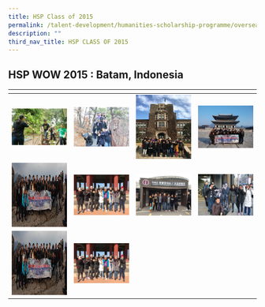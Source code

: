 ```yaml
---
title: HSP Class of 2015
permalink: /talent-development/humanities-scholarship-programme/overseasexposure-education-gallery/2015/
description: ""
third_nav_title: HSP CLASS OF 2015
---
```

HSP WOW 2015 : Batam, Indonesia
-------------------------------


<table>
<thead>
  <tr>
    <th style="width:200px"></th>
    <th style="width:200px"></th>
    <th style="width:200px"></th>
		<th style="width:200px"></th>
  </tr>
</thead>
<tbody>
  <tr>
    <td style ="text-align:center"><a href="/images/2015-batam%201.jpeg"> <img src="/images/2015-batam%201.jpeg" style="width:200px"></a></td>
    <td style ="text-align:center"><a href="/images/OEP%20Gallery/2017/Picture2.jpg"> <img src="/images/OEP%20Gallery/2017/Picture2.jpg" style="width:200px"></a></td>
    <td style ="text-align:center"><a href="/images/OEP%20Gallery/2017/Picture3.jpg"> <img src="/images/OEP%20Gallery/2017/Picture3.jpg" style="width:200px; height: 130px"></a></td>
    <td style ="text-align:center"><a href="/images/OEP%20Gallery/2017/Picture4.jpg"> <img src="/images/OEP%20Gallery/2017/Picture4.jpg" style="width:200px"></a></td>
  </tr>
   <tr>
    <td style ="text-align:center"><a href="/images/OEP%20Gallery/2017/Picture5.jpg"> <img src="/images/OEP%20Gallery/2017/Picture5.jpg" style="width:200px; height: 130px"></a></td>
    <td style ="text-align:center"><a href="/images/OEP%20Gallery/2017/Picture6.jpg"> <img src="/images/OEP%20Gallery/2017/Picture6.jpg" style="width:200px"></a></td>
    <td style ="text-align:center"><a href="/images/OEP%20Gallery/2017/Picture7.jpg"> <img src="/images/OEP%20Gallery/2017/Picture7.jpg" style="width:200px"></a></td>
    <td style ="text-align:center"><a href="/images/OEP%20Gallery/2017/Picture8.jpg"> <img src="/images/OEP%20Gallery/2017/Picture8.jpg" style="width:200px"></a></td>
  </tr>
	<tr>
    <td style ="text-align:center"><a href="/images/OEP%20Gallery/2017/Picture5.jpg"> <img src="/images/OEP%20Gallery/2017/Picture5.jpg" style="width:200px; height: 130px"></a></td>
    <td style ="text-align:center"><a href="/images/OEP%20Gallery/2017/Picture6.jpg"> <img src="/images/OEP%20Gallery/2017/Picture6.jpg" style="width:200px"></a></td>
	</tr>
</tbody>
</table>